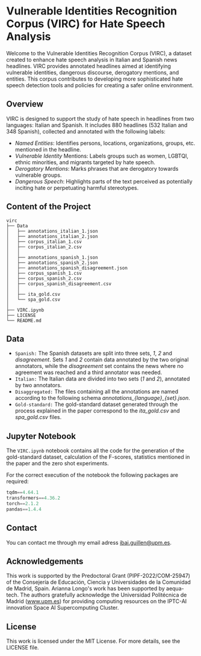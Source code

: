 # Vulnerable Identities Recognition Corpus (VIRC) for Hate Speech Analysis
Welcome to the Vulnerable Identities Recognition Corpus (VIRC), a dataset created to enhance hate speech analysis in Italian and Spanish news headlines. VIRC provides annotated headlines aimed at identifying vulnerable identities, dangerous discourse, derogatory mentions, and entities. This corpus contributes to developing more sophisticated hate speech detection tools and policies for creating a safer online environment.

## Overview

VIRC is designed to support the study of hate speech in headlines from two languages: Italian and Spanish. It includes 880 headlines (532 Italian and 348 Spanish), collected and annotated with the following labels:
- *Named Entities*: Identifies persons, locations, organizations, groups, etc. mentioned in the headline.
- *Vulnerable Identity* Mentions: Labels groups such as women, LGBTQI, ethnic minorities, and migrants targeted by hate speech.
- *Derogatory Mentions*: Marks phrases that are derogatory towards vulnerable groups.
- *Dangerous Speech*: Highlights parts of the text perceived as potentially inciting hate or perpetuating harmful stereotypes.

## Content of the Project
```
virc
├── Data
│   ├── annotations_italian_1.json
│   ├── annotations_italian_2.json
│   ├── corpus_italian_1.csv
│   ├── corpus_italian_2.csv
│   │ 
│   ├── annotations_spanish_1.json
│   ├── annotations_spanish_2.json
│   ├── annotations_spanish_disagreement.json
│   ├── corpus_spanish_1.csv
│   ├── corpus_spanish_2.csv
│   ├── corpus_spanish_disagreement.csv
│   │
│   ├── ita_gold.csv
│   └── spa_gold.csv
│  
├── VIRC.ipynb
├── LICENSE
└── README.md
```

## Data
  - `Spanish:` The Spanish datasets are split into three sets, *1*, *2* and *disagreement*. Sets *1* and *2* contain data annotated by the two original annotators, while the *disagreement* set contains the news where no agreement was reached and a third annotator was needed.
  - `Italian:` The Italian data are divided into two sets (*1* and *2*), annotated by two annotators.
  - `Disaggregated:` The files containing all the annotations are named according to the following schema *annotations_{language}_{set}.json*.
  - `Gold-standard:` The gold-standard dataset generated through the process explained in the paper correspond to the *ita_gold.csv* and *spa_gold.csv* files.

## Jupyter Notebook

The `VIRC.ipynb` notebook contains all the code for the generation of the gold-standard dataset, calculation of the F-scores, statistics mentioned in the paper and the zero shot experiments. 

For the correct execution of the notebook the following packages are required:
``` python
tqdm==4.64.1
transformers==4.36.2
torch==2.1.2
pandas==1.4.4
```

## Contact
You can contact me through my email adress ibai.guillen@upm.es.

## Acknowledgements
This work is supported by the Predoctoral Grant (PIPF-2022/COM-25947) of the Consejería de Educación, Ciencia y Universidades de la Comunidad de Madrid, Spain. Arianna Longo's work has been supported by aequa-tech.
The authors gratefully acknowledge the Universidad Politécnica de Madrid (www.upm.es) for providing computing resources on the IPTC-AI innovation Space AI Supercomputing Cluster.

## License
This work is licensed under the MIT License. For more details, see the LICENSE file.